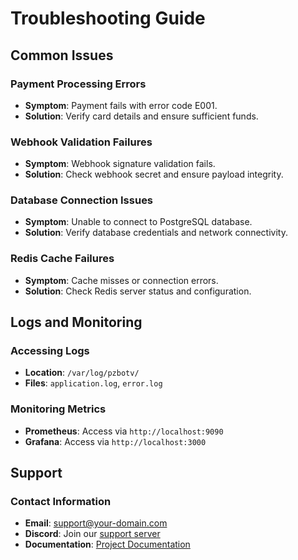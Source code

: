 # Troubleshooting Guide

## Common Issues

### Payment Processing Errors
- **Symptom**: Payment fails with error code E001.
- **Solution**: Verify card details and ensure sufficient funds.

### Webhook Validation Failures
- **Symptom**: Webhook signature validation fails.
- **Solution**: Check webhook secret and ensure payload integrity.

### Database Connection Issues
- **Symptom**: Unable to connect to PostgreSQL database.
- **Solution**: Verify database credentials and network connectivity.

### Redis Cache Failures
- **Symptom**: Cache misses or connection errors.
- **Solution**: Check Redis server status and configuration.

## Logs and Monitoring

### Accessing Logs
- **Location**: `/var/log/pzbotv/`
- **Files**: `application.log`, `error.log`

### Monitoring Metrics
- **Prometheus**: Access via `http://localhost:9090`
- **Grafana**: Access via `http://localhost:3000`

## Support

### Contact Information
- **Email**: support@your-domain.com
- **Discord**: Join our [support server](https://discord.gg/your-invite-code)
- **Documentation**: [Project Documentation](https://docs.your-domain.com)
